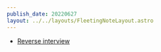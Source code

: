 ```yaml
---
publish_date: 20220627    
layout: ../../layouts/FleetingNoteLayout.astro
---
```

- [Reverse interview](https://github.com/readme/guides/technical-interviews)